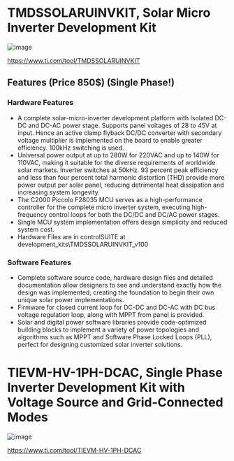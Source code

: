 # TMDSSOLARUINVKIT, Solar Micro Inverter Development Kit

![image](https://github.com/MDerogarian/2023-Summer-Research-Plan/assets/74963406/e480a330-549e-4487-b366-369a358b863b)

https://www.ti.com/tool/TMDSSOLARUINVKIT

## Features (Price 850$) (Single Phase!)
### Hardware Features

- A complete solar-micro-inverter development platform with Isolated DC-DC and DC-AC power stage. Supports panel voltages of 28 to 45V at input. Hence an active clamp flyback DC/DC converter with secondary voltage multiplier is implemented on the board to enable greater efficiency. 100kHz switching is used.
- Universal power output at up to 280W for 220VAC and up to 140W for 110VAC, making it suitable for the diverse requirements of worldwide solar markets. Inverter switches at 50kHz.
<bt> 93 percent peak efficiency and less than four percent total harmonic distortion (THD) provide more power output per solar panel, reducing detrimental heat dissipation and increasing system longevity.
- The C2000 Piccolo F28035 MCU serves as a high-performance controller for the complete micro inverter system, executing high-frequency control loops for both the DC/DC and DC/AC power stages.
- Single MCU system implementation offers design simplicity and reduced system cost.
- Hardware Files are in controlSUITE at development_kits\TMDSSOLARUINVKIT_v100

### Software Features

- Complete software source code, hardware design files and detailed documentation allow designers to see and understand exactly how the design was implemented, creating the foundation to begin their own unique solar power implementations.
- Firmware for closed current loop for DC-DC and DC-AC with DC bus voltage regulation loop, along with MPPT from panel is provided.
- Solar and digital power software libraries provide code-optimized building blocks to implement a variety of power topologies and algorithms such as MPPT and Software Phase Locked Loops (PLL), perfect for designing customized solar inverter solutions.


# TIEVM-HV-1PH-DCAC, Single Phase Inverter Development Kit with Voltage Source and Grid-Connected Modes

![image](https://github.com/MDerogarian/2023-Summer-Research-Plan/assets/74963406/7bd0cba3-57a7-47d5-b52e-8280e0439fbb)

https://www.ti.com/tool/TIEVM-HV-1PH-DCAC
